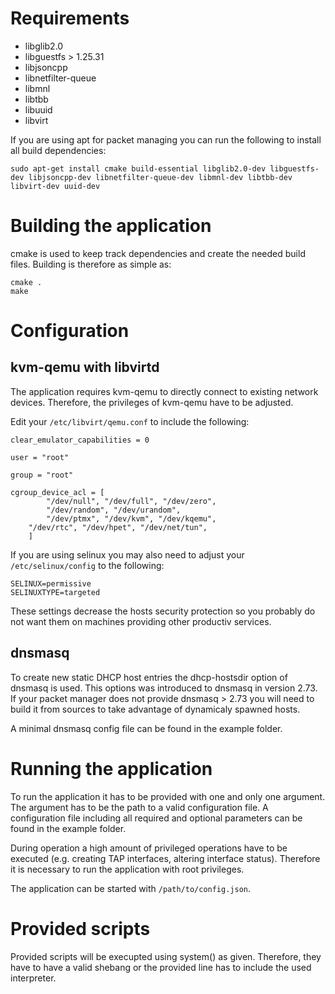 # Requirements
* libglib2.0
* libguestfs > 1.25.31
* libjsoncpp
* libnetfilter-queue
* libmnl
* libtbb
* libuuid
* libvirt

If you are using apt for packet managing you can run the following to install all build dependencies:

```
sudo apt-get install cmake build-essential libglib2.0-dev libguestfs-dev libjsoncpp-dev libnetfilter-queue-dev libmnl-dev libtbb-dev libvirt-dev uuid-dev
```

# Building the application
cmake is used to keep track dependencies and create the needed build files. Building is therefore as simple as:

```
cmake .
make
```


# Configuration
## kvm-qemu with libvirtd
The application requires kvm-qemu to directly connect to existing network devices. Therefore, the privileges of kvm-qemu have to be adjusted.

Edit your `/etc/libvirt/qemu.conf` to include the following:

```
clear_emulator_capabilities = 0

user = "root"

group = "root"

cgroup_device_acl = [
        "/dev/null", "/dev/full", "/dev/zero",
        "/dev/random", "/dev/urandom",
        "/dev/ptmx", "/dev/kvm", "/dev/kqemu",
	"/dev/rtc", "/dev/hpet", "/dev/net/tun",
	]
```

If you are using selinux you may also need to adjust your  `/etc/selinux/config` to the following:

```
SELINUX=permissive
SELINUXTYPE=targeted
```

These settings decrease the hosts security protection so you probably do not want them on machines providing other productiv services.

## dnsmasq
To create new static DHCP host entries the dhcp-hostsdir option of dnsmasq is used. This options was introduced to dnsmasq in version 2.73. If your packet manager does not provide dnsmasq > 2.73 you will need to build it from sources to take advantage of dynamicaly spawned hosts.

A minimal dnsmasq config file can be found in the example folder.

# Running the application
To run the application it has to be provided with one and only one argument. The argument has to be the path to a valid configuration file. A configuration file including all required and optional parameters can be found in the example folder.

During operation a high amount of privileged  operations have to be executed (e.g. creating TAP interfaces, altering interface status). Therefore it is necessary to run the application with root privileges.

The application can be started with `/path/to/config.json`.

# Provided scripts
Provided scripts will be execupted using system() as given. Therefore, they have to have a valid shebang or the provided line has to include the used interpreter.
